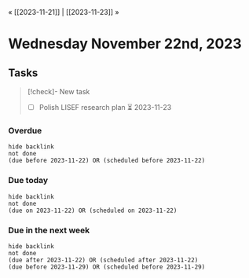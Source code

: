 « [[2023-11-21]] | [[2023-11-23]] » 
# Wednesday November 22nd, 2023
## Tasks
>[!check]- New task
>- [ ] Polish LISEF research plan ⏳ 2023-11-23 
### Overdue
```tasks
hide backlink
not done
(due before 2023-11-22) OR (scheduled before 2023-11-22)
```

### Due today
```tasks
hide backlink
not done
(due on 2023-11-22) OR (scheduled on 2023-11-22)
```

### Due in the next week
```tasks
hide backlink
not done
(due after 2023-11-22) OR (scheduled after 2023-11-22)
(due before 2023-11-29) OR (scheduled before 2023-11-29)
```